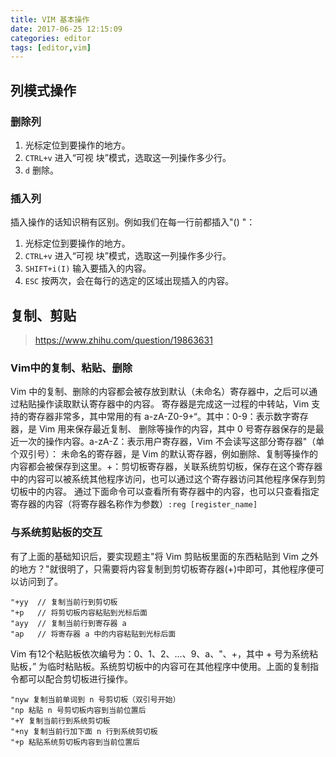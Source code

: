 ```yaml
---
title: VIM 基本操作
date: 2017-06-25 12:15:09
categories: editor
tags: [editor,vim]
---
```


## 列模式操作

### 删除列
1. 光标定位到要操作的地方。
1. `CTRL+v` 进入“可视 块”模式，选取这一列操作多少行。
1. `d` 删除。
 
### 插入列
插入操作的话知识稍有区别。例如我们在每一行前都插入"() "：
1. 光标定位到要操作的地方。
1. `CTRL+v` 进入“可视 块”模式，选取这一列操作多少行。
1. `SHIFT+i(I)` 输入要插入的内容。
1. `ESC` 按两次，会在每行的选定的区域出现插入的内容。

<!-- more -->

## 复制、剪贴
> https://www.zhihu.com/question/19863631

### Vim中的复制、粘贴、删除
Vim 中的复制、删除的内容都会被存放到默认（未命名）寄存器中，之后可以通过粘贴操作读取默认寄存器中的内容。
寄存器是完成这一过程的中转站，Vim 支持的寄存器非常多，其中常用的有 a-zA-Z0-9+“。其中：0-9：表示数字寄存器，是 Vim 用来保存最近复制、
删除等操作的内容，其中 0 号寄存器保存的是最近一次的操作内容。a-zA-Z：表示用户寄存器，Vim 不会读写这部分寄存器"（单个双引号）：
未命名的寄存器，是 Vim 的默认寄存器，例如删除、复制等操作的内容都会被保存到这里。+：剪切板寄存器，关联系统剪切板，保存在这个寄存器中的内容可以被系统其他程序访问，也可以通过这个寄存器访问其他程序保存到剪切板中的内容。
通过下面命令可以查看所有寄存器中的内容，也可以只查看指定寄存器的内容（将寄存器名称作为参数）`:reg [register_name]`

### 与系统剪贴板的交互
有了上面的基础知识后，要实现题主"将 Vim 剪贴板里面的东西粘贴到 Vim 之外的地方？"就很明了，只需要将内容复制到剪切板寄存器(+)中即可，其他程序便可以访问到了。
```
"+yy  // 复制当前行到剪切板
"+p   // 将剪切板内容粘贴到光标后面
"ayy  // 复制当前行到寄存器 a
"ap   // 将寄存器 a 中的内容粘贴到光标后面
```
Vim 有12个粘贴板依次编号为：0、1、2、...、9、a、"、+，其中 + 号为系统粘贴板，” 为临时粘贴板。系统剪切板中的内容可在其他程序中使用。上面的复制指令都可以配合剪切板进行操作。
```
"nyw 复制当前单词到 n 号剪切板（双引号开始） 
"np 粘贴 n 号剪切板内容到当前位置后 
"+Y 复制当前行到系统剪切板
"+ny 复制当前行加下面 n 行到系统剪切板
"+p 粘贴系统剪切板内容到当前位置后
```

